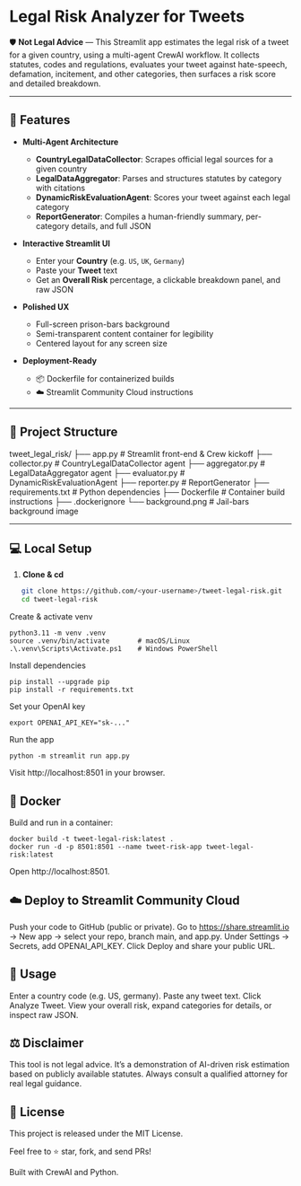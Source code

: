 # Legal Risk Analyzer for Tweets

🛡️ **Not Legal Advice** — This Streamlit app estimates the legal risk of a tweet for a given country, using a multi-agent CrewAI workflow. It collects statutes, codes and regulations, evaluates your tweet against hate-speech, defamation, incitement, and other categories, then surfaces a risk score and detailed breakdown.

---

## 🚀 Features

- **Multi-Agent Architecture**  
  - **CountryLegalDataCollector**: Scrapes official legal sources for a given country  
  - **LegalDataAggregator**: Parses and structures statutes by category with citations  
  - **DynamicRiskEvaluationAgent**: Scores your tweet against each legal category  
  - **ReportGenerator**: Compiles a human-friendly summary, per-category details, and full JSON  

- **Interactive Streamlit UI**  
  - Enter your **Country** (e.g. `US`, `UK`, `Germany`)  
  - Paste your **Tweet** text  
  - Get an **Overall Risk** percentage, a clickable breakdown panel, and raw JSON  

- **Polished UX**  
  - Full-screen prison-bars background  
  - Semi-transparent content container for legibility  
  - Centered layout for any screen size  

- **Deployment-Ready**  
  - 📦 Dockerfile for containerized builds  
  - ☁️ Streamlit Community Cloud instructions  

---

## 🔧 Project Structure

  tweet_legal_risk/
    ├── app.py                  # Streamlit front-end & Crew kickoff
    ├── collector.py            # CountryLegalDataCollector agent
    ├── aggregator.py           # LegalDataAggregator agent
    ├── evaluator.py            # DynamicRiskEvaluationAgent
    ├── reporter.py             # ReportGenerator
    ├── requirements.txt        # Python dependencies
    ├── Dockerfile              # Container build instructions
    ├── .dockerignore
    └── background.png          # Jail-bars background image

---

## 💻 Local Setup

1. **Clone & cd**  

```bash
   git clone https://github.com/<your-username>/tweet-legal-risk.git
   cd tweet-legal-risk
```
Create & activate venv
```
python3.11 -m venv .venv
source .venv/bin/activate       # macOS/Linux
.\.venv\Scripts\Activate.ps1    # Windows PowerShell
```
Install dependencies
```
pip install --upgrade pip
pip install -r requirements.txt
```
Set your OpenAI key
```
export OPENAI_API_KEY="sk-..."
```
Run the app
```
python -m streamlit run app.py
```
Visit http://localhost:8501 in your browser.

## 🐳 Docker

Build and run in a container:
```
docker build -t tweet-legal-risk:latest .
docker run -d -p 8501:8501 --name tweet-risk-app tweet-legal-risk:latest
```

Open http://localhost:8501.

## ☁️ Deploy to Streamlit Community Cloud

Push your code to GitHub (public or private).
Go to https://share.streamlit.io → New app → select your repo, branch main, and app.py.
Under Settings → Secrets, add OPENAI_API_KEY.
Click Deploy and share your public URL.

## 🎯 Usage

Enter a country code (e.g. US, germany).
Paste any tweet text.
Click Analyze Tweet.
View your overall risk, expand categories for details, or inspect raw JSON.

## ⚖️ Disclaimer

This tool is not legal advice. It’s a demonstration of AI-driven risk estimation based on publicly available statutes. Always consult a qualified attorney for real legal guidance.

## 📄 License

This project is released under the MIT License.

Feel free to ⭐ star, fork, and send PRs!

Built with CrewAI and Python.

